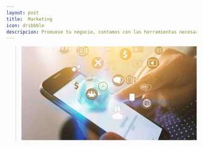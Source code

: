 ```yaml
---
layout: post
title:  Marketing
icon: dribbble
descripcion: Promueve tu negocio, contamos con las herramientas necesarias para ti
---
```


>![Marketing](\assets\img\slide\marketing.jpg)

